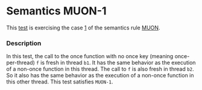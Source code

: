 # Semantics MUON-1

This [test](.) is exercising the case [1](../Readme.md) of the semantics rule [MUON](../../muon/Readme.md).

### Description

In this test, the call to the once function with no once key (meaning once-per-thread) `f` is fresh in thread `b1`. It has the same behavior as the execution of a non-once function in this thread. The call to `f` is also fresh in thread `b2`. So it also has the same behavior as the execution of a non-once function in this other thread. This test satisfies `MUON-1`.
